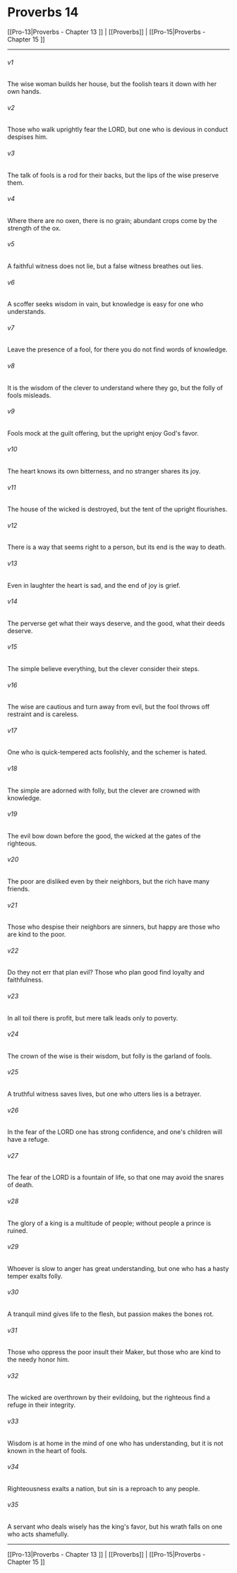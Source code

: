 # Proverbs 14

[[Pro-13|Proverbs - Chapter 13 ]] | [[Proverbs]] | [[Pro-15|Proverbs - Chapter 15 ]]
***

###### v1
The wise woman builds her house, but the foolish tears it down with her own hands.
###### v2
Those who walk uprightly fear the LORD, but one who is devious in conduct despises him.
###### v3
The talk of fools is a rod for their backs, but the lips of the wise preserve them.
###### v4
Where there are no oxen, there is no grain; abundant crops come by the strength of the ox.
###### v5
A faithful witness does not lie, but a false witness breathes out lies.
###### v6
A scoffer seeks wisdom in vain, but knowledge is easy for one who understands.
###### v7
Leave the presence of a fool, for there you do not find words of knowledge.
###### v8
It is the wisdom of the clever to understand where they go, but the folly of fools misleads.
###### v9
Fools mock at the guilt offering, but the upright enjoy God's favor.
###### v10
The heart knows its own bitterness, and no stranger shares its joy.
###### v11
The house of the wicked is destroyed, but the tent of the upright flourishes.
###### v12
There is a way that seems right to a person, but its end is the way to death.
###### v13
Even in laughter the heart is sad, and the end of joy is grief.
###### v14
The perverse get what their ways deserve, and the good, what their deeds deserve.
###### v15
The simple believe everything, but the clever consider their steps.
###### v16
The wise are cautious and turn away from evil, but the fool throws off restraint and is careless.
###### v17
One who is quick-tempered acts foolishly, and the schemer is hated.
###### v18
The simple are adorned with folly, but the clever are crowned with knowledge.
###### v19
The evil bow down before the good, the wicked at the gates of the righteous.
###### v20
The poor are disliked even by their neighbors, but the rich have many friends.
###### v21
Those who despise their neighbors are sinners, but happy are those who are kind to the poor.
###### v22
Do they not err that plan evil? Those who plan good find loyalty and faithfulness.
###### v23
In all toil there is profit, but mere talk leads only to poverty.
###### v24
The crown of the wise is their wisdom, but folly is the garland of fools.
###### v25
A truthful witness saves lives, but one who utters lies is a betrayer.
###### v26
In the fear of the LORD one has strong confidence, and one's children will have a refuge.
###### v27
The fear of the LORD is a fountain of life, so that one may avoid the snares of death.
###### v28
The glory of a king is a multitude of people; without people a prince is ruined.
###### v29
Whoever is slow to anger has great understanding, but one who has a hasty temper exalts folly.
###### v30
A tranquil mind gives life to the flesh, but passion makes the bones rot.
###### v31
Those who oppress the poor insult their Maker, but those who are kind to the needy honor him.
###### v32
The wicked are overthrown by their evildoing, but the righteous find a refuge in their integrity.
###### v33
Wisdom is at home in the mind of one who has understanding, but it is not known in the heart of fools.
###### v34
Righteousness exalts a nation, but sin is a reproach to any people.
###### v35
A servant who deals wisely has the king's favor, but his wrath falls on one who acts shamefully.

***

[[Pro-13|Proverbs - Chapter 13 ]] | [[Proverbs]] | [[Pro-15|Proverbs - Chapter 15 ]]
